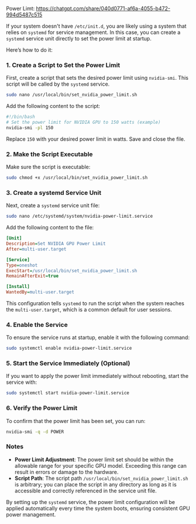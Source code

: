 Power Limt: https://chatgpt.com/share/040d0771-af6a-4055-b472-994d5487c515

If your system doesn't have `/etc/init.d`, you are likely using a system that relies on `systemd` for service management. In this case, you can create a `systemd` service unit directly to set the power limit at startup.

Here’s how to do it:

### 1. **Create a Script to Set the Power Limit**

First, create a script that sets the desired power limit using `nvidia-smi`. This script will be called by the `systemd` service.

```sh
sudo nano /usr/local/bin/set_nvidia_power_limit.sh
```

Add the following content to the script:

```sh
#!/bin/bash
# Set the power limit for NVIDIA GPU to 150 watts (example)
nvidia-smi -pl 150
```

Replace `150` with your desired power limit in watts. Save and close the file.

### 2. **Make the Script Executable**

Make sure the script is executable:

```sh
sudo chmod +x /usr/local/bin/set_nvidia_power_limit.sh
```

### 3. **Create a systemd Service Unit**

Next, create a `systemd` service unit file:

```sh
sudo nano /etc/systemd/system/nvidia-power-limit.service
```

Add the following content to the file:

```ini
[Unit]
Description=Set NVIDIA GPU Power Limit
After=multi-user.target

[Service]
Type=oneshot
ExecStart=/usr/local/bin/set_nvidia_power_limit.sh
RemainAfterExit=true

[Install]
WantedBy=multi-user.target
```

This configuration tells `systemd` to run the script when the system reaches the `multi-user.target`, which is a common default for user sessions.

### 4. **Enable the Service**

To ensure the service runs at startup, enable it with the following command:

```sh
sudo systemctl enable nvidia-power-limit.service
```

### 5. **Start the Service Immediately (Optional)**

If you want to apply the power limit immediately without rebooting, start the service with:

```sh
sudo systemctl start nvidia-power-limit.service
```

### 6. **Verify the Power Limit**

To confirm that the power limit has been set, you can run:

```sh
nvidia-smi -q -d POWER
```

### **Notes**

- **Power Limit Adjustment**: The power limit set should be within the allowable range for your specific GPU model. Exceeding this range can result in errors or damage to the hardware.
- **Script Path**: The script path `/usr/local/bin/set_nvidia_power_limit.sh` is arbitrary; you can place the script in any directory as long as it is accessible and correctly referenced in the service unit file.

By setting up the `systemd` service, the power limit configuration will be applied automatically every time the system boots, ensuring consistent GPU power management.
